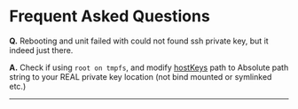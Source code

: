 # Frequent Asked Questions

**Q.** Rebooting and unit failed with could not found ssh private key, but it indeed just there.

**A.**   Check if using `root on tmpfs`, and modify [hostKeys](https://oluceps.github.io/vaultix/nixos-option.html#hostkeys) path to Absolute path string to your REAL private key location (not bind mounted or symlinked etc.)

---
